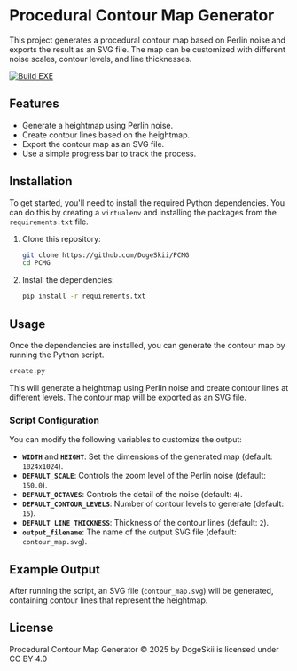
# Procedural Contour Map Generator

This project generates a procedural contour map based on Perlin noise and exports the result as an SVG file. The map can be customized with different noise scales, contour levels, and line thicknesses.

[![Build EXE](https://github.com/DogeSkii/PCMG/actions/workflows/build.yml/badge.svg)](https://github.com/DogeSkii/PCMG/actions/workflows/build.yml)

## Features
- Generate a heightmap using Perlin noise.
- Create contour lines based on the heightmap.
- Export the contour map as an SVG file.
- Use a simple progress bar to track the process.

## Installation

To get started, you'll need to install the required Python dependencies. You can do this by creating a `virtualenv` and installing the packages from the `requirements.txt` file.

1. Clone this repository:
   ```bash
   git clone https://github.com/DogeSkii/PCMG
   cd PCMG
   ```

2. Install the dependencies:
   ```bash
   pip install -r requirements.txt
   ```

## Usage

Once the dependencies are installed, you can generate the contour map by running the Python script.

```bash
create.py
```

This will generate a heightmap using Perlin noise and create contour lines at different levels. The contour map will be exported as an SVG file.

### Script Configuration
You can modify the following variables to customize the output:
- **`WIDTH`** and **`HEIGHT`**: Set the dimensions of the generated map (default: `1024x1024`).
- **`DEFAULT_SCALE`**: Controls the zoom level of the Perlin noise (default: `150.0`).
- **`DEFAULT_OCTAVES`**: Controls the detail of the noise (default: `4`).
- **`DEFAULT_CONTOUR_LEVELS`**: Number of contour levels to generate (default: `15`).
- **`DEFAULT_LINE_THICKNESS`**: Thickness of the contour lines (default: `2`).
- **`output_filename`**: The name of the output SVG file (default: `contour_map.svg`).

## Example Output

After running the script, an SVG file (`contour_map.svg`) will be generated, containing contour lines that represent the heightmap.

## License

Procedural Contour Map Generator © 2025 by DogeSkii is licensed under CC BY 4.0 

